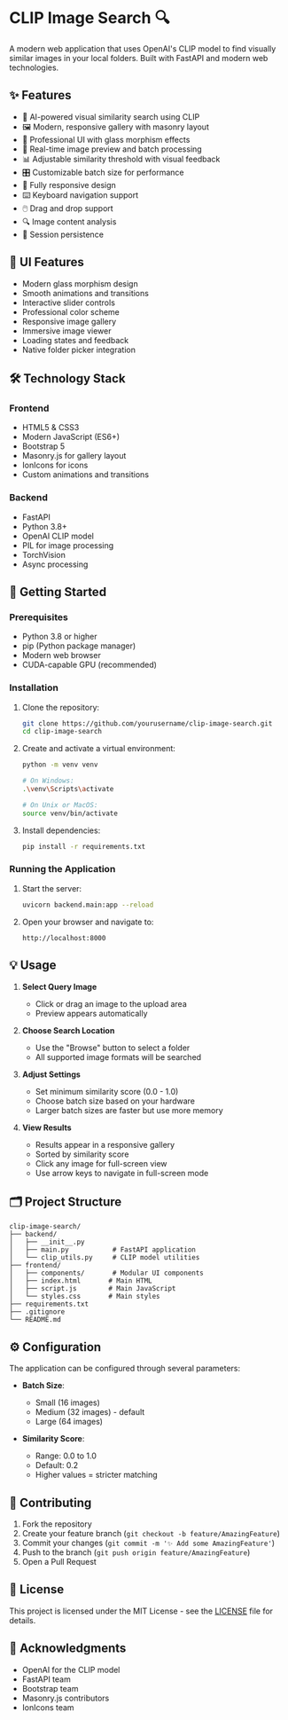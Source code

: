 # CLIP Image Search 🔍

A modern web application that uses OpenAI's CLIP model to find visually similar images in your local folders. Built with FastAPI and modern web technologies.

## ✨ Features

- 🎯 AI-powered visual similarity search using CLIP
- 🖼️ Modern, responsive gallery with masonry layout
- 🎨 Professional UI with glass morphism effects
- 🔄 Real-time image preview and batch processing
- 📊 Adjustable similarity threshold with visual feedback
- 🎛️ Customizable batch size for performance
- 📱 Fully responsive design
- ⌨️ Keyboard navigation support
- 🖱️ Drag and drop support
- 🔍 Image content analysis
- 💾 Session persistence

## 🎨 UI Features

- Modern glass morphism design
- Smooth animations and transitions
- Interactive slider controls
- Professional color scheme
- Responsive image gallery
- Immersive image viewer
- Loading states and feedback
- Native folder picker integration

## 🛠️ Technology Stack

### Frontend

- HTML5 & CSS3
- Modern JavaScript (ES6+)
- Bootstrap 5
- Masonry.js for gallery layout
- IonIcons for icons
- Custom animations and transitions

### Backend

- FastAPI
- Python 3.8+
- OpenAI CLIP model
- PIL for image processing
- TorchVision
- Async processing

## 🚀 Getting Started

### Prerequisites

- Python 3.8 or higher
- pip (Python package manager)
- Modern web browser
- CUDA-capable GPU (recommended)

### Installation

1. Clone the repository:

   ```bash
   git clone https://github.com/yourusername/clip-image-search.git
   cd clip-image-search
   ```

2. Create and activate a virtual environment:

   ```bash
   python -m venv venv

   # On Windows:
   .\venv\Scripts\activate

   # On Unix or MacOS:
   source venv/bin/activate
   ```

3. Install dependencies:
   ```bash
   pip install -r requirements.txt
   ```

### Running the Application

1. Start the server:

   ```bash
   uvicorn backend.main:app --reload
   ```

2. Open your browser and navigate to:
   ```
   http://localhost:8000
   ```

## 💡 Usage

1. **Select Query Image**

   - Click or drag an image to the upload area
   - Preview appears automatically

2. **Choose Search Location**

   - Use the "Browse" button to select a folder
   - All supported image formats will be searched

3. **Adjust Settings**

   - Set minimum similarity score (0.0 - 1.0)
   - Choose batch size based on your hardware
   - Larger batch sizes are faster but use more memory

4. **View Results**
   - Results appear in a responsive gallery
   - Sorted by similarity score
   - Click any image for full-screen view
   - Use arrow keys to navigate in full-screen mode

## 🗂️ Project Structure

```
clip-image-search/
├── backend/
│   ├── __init__.py
│   ├── main.py           # FastAPI application
│   └── clip_utils.py     # CLIP model utilities
├── frontend/
│   ├── components/       # Modular UI components
│   ├── index.html       # Main HTML
│   ├── script.js        # Main JavaScript
│   └── styles.css       # Main styles
├── requirements.txt
├── .gitignore
└── README.md
```

## ⚙️ Configuration

The application can be configured through several parameters:

- **Batch Size**:

  - Small (16 images)
  - Medium (32 images) - default
  - Large (64 images)

- **Similarity Score**:
  - Range: 0.0 to 1.0
  - Default: 0.2
  - Higher values = stricter matching

## 🤝 Contributing

1. Fork the repository
2. Create your feature branch (`git checkout -b feature/AmazingFeature`)
3. Commit your changes (`git commit -m '✨ Add some AmazingFeature'`)
4. Push to the branch (`git push origin feature/AmazingFeature`)
5. Open a Pull Request

## 📝 License

This project is licensed under the MIT License - see the [LICENSE](LICENSE) file for details.

## 🙏 Acknowledgments

- OpenAI for the CLIP model
- FastAPI team
- Bootstrap team
- Masonry.js contributors
- IonIcons team
